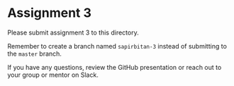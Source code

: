 # Assignment 3

Please submit assignment 3 to this directory.

Remember to create a branch named `sapirbitan-3` 
instead of submitting to the `master` branch.

If you have any questions, review the GitHub presentation or reach
out to your group or mentor on Slack.
